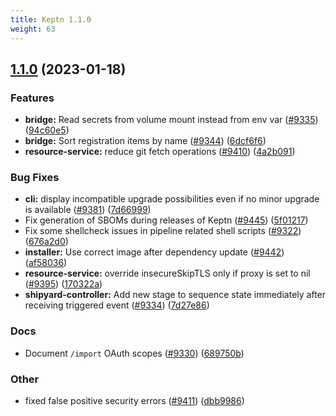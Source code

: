 ```yaml
---
title: Keptn 1.1.0
weight: 63
---
```


## [1.1.0](https://github.com/keptn/keptn/compare/1.0.0...1.1.0) (2023-01-18)


### Features

* **bridge:** Read secrets from volume mount instead from env var ([#9335](https://github.com/keptn/keptn/issues/9335)) ([94c60e5](https://github.com/keptn/keptn/commit/94c60e55a1240660ea07e1f35e8afdf809b4d4a0))
* **bridge:** Sort registration items by name ([#9344](https://github.com/keptn/keptn/issues/9344)) ([6dcf6f6](https://github.com/keptn/keptn/commit/6dcf6f686c6ea211bcdae163c52e9fa6fc79f631))
* **resource-service:** reduce git fetch operations ([#9410](https://github.com/keptn/keptn/issues/9410)) ([4a2b091](https://github.com/keptn/keptn/commit/4a2b091aac9006cfc0343db8eb3cf215f6557feb))


### Bug Fixes

* **cli:** display incompatible upgrade possibilities even if no minor upgrade is available ([#9381](https://github.com/keptn/keptn/issues/9381)) ([7d66999](https://github.com/keptn/keptn/commit/7d6699960700925cde5bfbefd1f8fb722b5b6dd2))
* Fix generation of SBOMs during releases of Keptn ([#9445](https://github.com/keptn/keptn/issues/9445)) ([5f01217](https://github.com/keptn/keptn/commit/5f01217cac3a8add79100506d7718bb40d5e7305))
* Fix some shellcheck issues in pipeline related shell scripts ([#9322](https://github.com/keptn/keptn/issues/9322)) ([676a2d0](https://github.com/keptn/keptn/commit/676a2d07ede016ca1ba2885d157d8d483b8e960a))
* **installer:** Use correct image after dependency update ([#9442](https://github.com/keptn/keptn/issues/9442)) ([af58036](https://github.com/keptn/keptn/commit/af58036e2f99dc2c7674dd5048ae497140d3e76a))
* **resource-service:** override insecureSkipTLS only if proxy is set to nil ([#9395](https://github.com/keptn/keptn/issues/9395)) ([170322a](https://github.com/keptn/keptn/commit/170322aeb9e782d5779a006e761f7cc2338f184c))
* **shipyard-controller:** Add new stage to sequence state immediately after receiving triggered event ([#9334](https://github.com/keptn/keptn/issues/9334)) ([7d27e86](https://github.com/keptn/keptn/commit/7d27e861e5a67ea44cc4fae836d4bf22192cdf17))


### Docs

* Document `/import` OAuth scopes ([#9330](https://github.com/keptn/keptn/issues/9330)) ([689750b](https://github.com/keptn/keptn/commit/689750b66f1e7ed96a3c7f5eb40e8dcbfedb5267))


### Other

* fixed false positive security errors ([#9411](https://github.com/keptn/keptn/issues/9411)) ([dbb9986](https://github.com/keptn/keptn/commit/dbb99861bf85d7472ef94906723c8e0ff3273573))